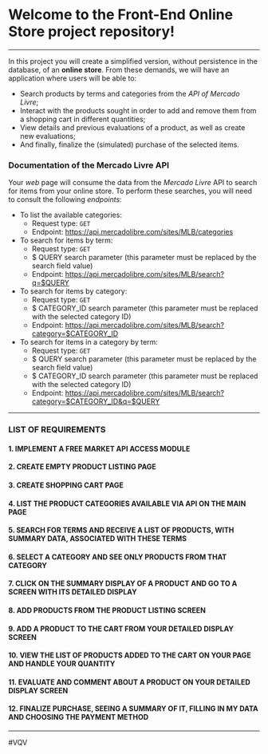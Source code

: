 # Welcome to the Front-End Online Store project repository!

---

In this project you will create a simplified version, without persistence in the database, of an **online store**. From these demands, we will have an application where users will be able to:
   - Search products by terms and categories from the _API of Mercado Livre_;
   - Interact with the products sought in order to add and remove them from a shopping cart in different quantities;
   - View details and previous evaluations of a product, as well as create new evaluations;
   - And finally, finalize the (simulated) purchase of the selected items.

### Documentation of the Mercado Livre API

Your _web_ page will consume the data from the _Mercado Livre_ API to search for items from your online store. To perform these searches, you will need to consult the following _endpoints_:

- To list the available categories:
  - Request type: `GET`
  - Endpoint: https://api.mercadolibre.com/sites/MLB/categories
- To search for items by term:
  - Request type: `GET`
  - $ QUERY search parameter (this parameter must be replaced by the search field value)
  - Endpoint: https://api.mercadolibre.com/sites/MLB/search?q=$QUERY
- To search for items by category:
  - Request type: `GET`
  - $ CATEGORY_ID search parameter (this parameter must be replaced with the selected category ID)
  - Endpoint: https://api.mercadolibre.com/sites/MLB/search?category=$CATEGORY_ID
- To search for items in a category by term:
  - Request type: `GET`
  - $ QUERY search parameter (this parameter must be replaced by the search field value)
  - $ CATEGORY_ID search parameter (this parameter must be replaced with the selected category ID)
  - Endpoint: https://api.mercadolibre.com/sites/MLB/search?category=$CATEGORY_ID&q=$QUERY

---

### LIST OF REQUIREMENTS

#### 1. IMPLEMENT A FREE MARKET API ACCESS MODULE

#### 2. CREATE EMPTY PRODUCT LISTING PAGE

#### 3. CREATE SHOPPING CART PAGE

#### 4. LIST THE PRODUCT CATEGORIES AVAILABLE VIA API ON THE MAIN PAGE

#### 5. SEARCH FOR TERMS AND RECEIVE A LIST OF PRODUCTS, WITH SUMMARY DATA, ASSOCIATED WITH THESE TERMS

#### 6. SELECT A CATEGORY AND SEE ONLY PRODUCTS FROM THAT CATEGORY

#### 7. CLICK ON THE SUMMARY DISPLAY OF A PRODUCT AND GO TO A SCREEN WITH ITS DETAILED DISPLAY

#### 8. ADD PRODUCTS FROM THE PRODUCT LISTING SCREEN

#### 9. ADD A PRODUCT TO THE CART FROM YOUR DETAILED DISPLAY SCREEN

#### 10. VIEW THE LIST OF PRODUCTS ADDED TO THE CART ON YOUR PAGE AND HANDLE YOUR QUANTITY

#### 11. EVALUATE AND COMMENT ABOUT A PRODUCT ON YOUR DETAILED DISPLAY SCREEN

#### 12. FINALIZE PURCHASE, SEEING A SUMMARY OF IT, FILLING IN MY DATA AND CHOOSING THE PAYMENT METHOD

---

#VQV

